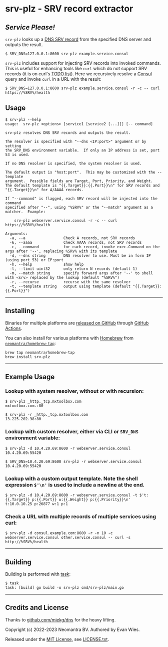 # srv-plz - SRV record extractor

## *Service Please!*

`srv-plz` looks up a [DNS SRV record](https://en.wikipedia.org/wiki/SRV_record) from the specified DNS server
and outputs the result.

```
$ SRV_DNS=127.0.0.1:8600 srv-plz example.service.consul
```

`srv-plz` includes support for injecting SRV records into invoked commands.  This is useful for enhancing tools like `curl` which do not support SRV records (it is on curl's [TODO list](https://curl.se/docs/todo.html#SRV_and_URI_DNS_records)).  Here we recursively resolve a [Consul](https://consul.io) query and invoke `curl` in a URL with the result: 

```
$ SRV_DNS=127.0.0.1:8600 srv-plz example.service.consul -r -c -- curl https://%SRV%/health
```

## Usage

```
$ srv-plz --help
usage:  srv-plz <options> [service1 [service2 [...]]] [-- command]

srv-plz resolves DNS SRV records and outputs the result.

The resolver is specified with "--dns <IP:port>" argument or by setting
the SRV_DNS environment variable.  If only an IP address is set, port 53 is used.

If no DNS resolver is specified, the system resolver is used.

The default output is "host:port".  This may be customized with the --template
argument.  Possible fields are Target, Port, Priority, and Weight.
The default template is "{{.Target}}:{{.Port}}\n" for SRV records and "{{.Target}}\n" for A/AAAA records.

If "--command" is flagged, each SRV record will be injected into the command
specified after "--", using "%SRV%" or the "--match" argument as a matcher.  Example:

    srv-plz webserver.service.consul -r -c -- curl https://%SRV%/health

Arguments:
  -a, --a                 Check A records, not SRV records
  -6, --aaaa              Check AAAA records, not SRV records
  -c, --command           for each record, invoke exec.Command on the args after '--', replacing %SRV% with its template
  -d, --dns string        DNS resolver to use. Must be in form IP (using port 53) or IP:port
  -h, --help              show help
  -l, --limit uint32      only return N records (default 1)
  -m, --match string      specify forward args after '--' to shell with <srv> replaced by the lookup (default "%SRV%")
  -r, --recurse           recurse with the same resolver
  -t, --template string   output using template (default "{{.Target}}:{{.Port}}")
```

----

## Installing

Binaries for multiple platforms are [released on GitHub](https://github.com/neomantra/srv-plz/releases) through [GitHub Actions](https://github.com/neomantra/srv-plz/actions).

You can also install for various platforms with [Homebrew](https://brew.sh) from [`neomantra/homebrew-tap`](https://github.com/neomantra/homebrew-tap):

```
brew tap neomantra/homebrew-tap
brew install srv-plz
```

----

## Example Usage

### Lookup with system resolver, without or with recursion:

```
$ srv-plz _http._tcp.mxtoolbox.com
mxtoolbox.com.:80

$ srv-plz -r _http._tcp.mxtoolbox.com
13.225.202.38:80
```

### Lookup with custom resolver, either via CLI or `SRV_DNS` environment variable:

```
$ srv-plz -d 10.4.20.69:8600 -r webserver.service.consul 
10.4.20.69:55420

$ SRV_DNS=10.4.20.69:8600 srv-plz -r webserver.service.consul 
10.4.20.69:55420
```

### Lookup with a custom output template.  Note the shell expression `$'\n'` is used to include a newline at the end.

```
$ srv-plz -d 10.4.20.69:8600 -r webserver.service.consul -t $'t:{{.Target}} p:{{.Port}} w:{{.Weight}} p:{{.Priority}}\n'
t:10.0.10.25 p:26877 w:1 p:1
```

### Check a URL with multiple records of multiple services using curl:

```
$ srv-plz -d consul.example.com:8600 -r -n 10 -c webserver.service.consul other.service.consul -- curl -s http://%SRV%/health
```

----

## Building

Building is performed with [task](https://taskfile.dev/):

```
$ task
task: [build] go build -o srv-plz cmd/srv-plz/main.go
```

----

## Credits and License

Thanks to [github.com/miekg/dns](https://github.com/miekg/dns) for the heavy lifting.

Copyright (c) 2022-2023 Neomantra BV.  Authored by Evan Wies.

Released under the [MIT License](https://en.wikipedia.org/wiki/MIT_License), see [LICENSE.txt](./LICENSE.txt).
